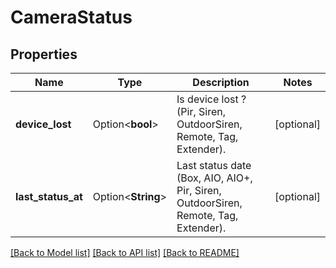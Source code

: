 # CameraStatus

## Properties

Name | Type | Description | Notes
------------ | ------------- | ------------- | -------------
**device_lost** | Option<**bool**> | Is device lost ? (Pir, Siren, OutdoorSiren, Remote, Tag, Extender). | [optional]
**last_status_at** | Option<**String**> | Last status date (Box, AIO, AIO+, Pir, Siren, OutdoorSiren, Remote, Tag, Extender). | [optional]

[[Back to Model list]](../README.md#documentation-for-models) [[Back to API list]](../README.md#documentation-for-api-endpoints) [[Back to README]](../README.md)


